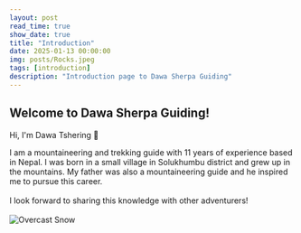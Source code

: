 ```yaml
---
layout: post
read_time: true
show_date: true
title: "Introduction"
date: 2025-01-13 00:00:00
img: posts/Rocks.jpeg
tags: [introduction]
description: "Introduction page to Dawa Sherpa Guiding"
---
```


## Welcome to Dawa Sherpa Guiding!

Hi, I'm Dawa Tshering 👋 

I am a mountaineering and trekking guide with 11 years of experience based in Nepal. I was born in a small village in Solukhumbu district and grew up in the mountains. My father was also a mountaineering guide and he inspired me to pursue this career.
<br>
<br>
I look forward to sharing this knowledge with other adventurers!
<br>
<br>
<img src="https://github.com/matt-cairnduff-deliveroo/nepal-trekking/blob/main/assets/img/posts/Overcast_snow.jpeg?raw=true" alt="Overcast Snow">
